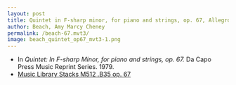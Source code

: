 ```yaml
---
layout: post
title: Quintet in F-sharp minor, for piano and strings, op. 67, Allegro agitato
author: Beach, Amy Marcy Cheney
permalink: /beach-67.mvt3/
image: beach_quintet_op67_mvt3-1.png
---
```


- In *Quintet: In F-sharp Minor, for piano and strings, op. 67.* Da Capo Press Music Reprint Series. 1979.
- <a href="https://tufts-primo.hosted.exlibrisgroup.com/permalink/f/14dinuo/01TUN_ALMA2183367040003851">Music Library Stacks M512 .B35 op. 67</a>
